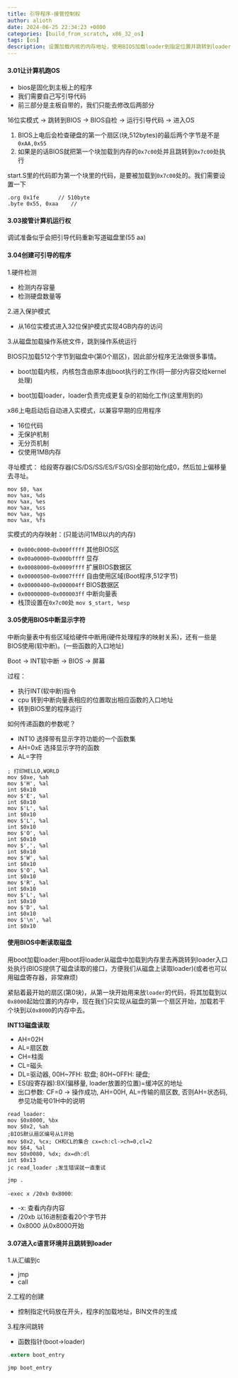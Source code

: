```yaml
---
title: 引导程序-接管控制权
author: alioth
date: 2024-06-25 22:34:23 +0800
categories: [build_from_scratch, x86_32_os]
tags: [os]
description: 设置加载内核的内存地址，使用BIOS加载loader到指定位置并跳转到loader处
---
```


#### 3.01让计算机跑OS

- bios是固化到主板上的程序
- 我们需要自己写引导代码
- 前三部分是主板自带的，我们只能去修改后两部分

16位实模式 -> 跳转到BIOS -> BIOS自检 -> 运行引导代码 -> 进入OS
  
1. BIOS上电后会检查硬盘的第一个扇区(块,512bytes)的最后两个字节是不是`0xAA,0x55`
2. 如果是的话BIOS就把第一个块加载到内存的`0x7c00`处并且跳转到`0x7c00`处执行

start.S里的代码即为第一个块里的代码，是要被加载到`0x7c00`处的。我们需要设置一下

```
.org 0x1fe		// 510byte
.byte 0x55, 0xaa	// 
```

#### 3.03接管计算机运行权

调试准备似乎会把引导代码重新写道磁盘里(55 aa)

#### 3.04创建可引导的程序

1.硬件检测
- 检测内存容量
- 检测硬盘数量等

2.进入保护模式
- 从16位实模式进入32位保护模式实现4GB内存的访问

3.从磁盘加载操作系统文件，跳到操作系统运行

BIOS只加载512个字节到磁盘中(第0个扇区)，因此部分程序无法做很多事情。

- boot加载内核，内核包含由原本由boot执行的工作(将一部分内容交给kernel处理)

- boot加载loader，loader负责完成更复杂的初始化工作(这里用到的)

x86上电启动后自动进入实模式，以兼容早期的应用程序
- 16位代码
- 无保护机制
- 无分页机制
- 仅使用1MB内存

寻址模式：
给段寄存器(CS/DS/SS/ES/FS/GS)全部初始化成0，然后加上偏移量去寻址。
```
mov $0, %ax
mov %ax, %ds
mov %ax, %es
mov %ax, %ss
mov %ax, %gs
mov %ax, %fs
```

实模式的内存映射：(只能访问1MB以内的内存)

- `0x000c0000~0x000fffff` 其他BIOS区
- `0x00a00000~0x000bffff` 显存
- `0x00080000~0x0009ffff` 扩展BIOS数据区
- `0x00000500~0x0007ffff` 自由使用区域(Boot程序,512字节)
- `0x00000400~0x000004ff` BIOS数据区
- `0x00000000~0x000003ff` 中断向量表
- 栈顶设置在`0x7c00`处 `mov $_start, %esp`

#### 3.05使用BIOS中断显示字符

中断向量表中有些区域给硬件中断用(硬件处理程序的映射关系)，还有一些是BIOS使用(软中断)。(一些函数的入口地址)

Boot -> INT软中断 -> BIOS -> 屏幕

过程：
- 执行INT(软中断)指令
- cpu 转到中断向量表相应的位置取出相应函数的入口地址
- 转到BIOS里的程序运行

如何传递函数的参数呢？

- INT10  选择带有显示字符功能的一个函数集
- AH=0xE 选择显示字符的函数
- AL=字符

```
; 打印HELLO,WORLD
mov $0xe, %ah
mov $'H', %al
int $0x10
mov $'E', %al
int $0x10
mov $'L', %al
int $0x10
mov $'L', %al
int $0x10
mov $'O', %al
int $0x10
mov $',', %al
int $0x10
mov $'W', %al
int $0x10
mov $'O', %al
int $0x10
mov $'R', %al
int $0x10
mov $'L', %al
int $0x10
mov $'D', %al
int $0x10
mov $'\n', %al
int $0x10
```

#### 使用BIOS中断读取磁盘

用boot加载loader:用boot将loader从磁盘中加载到内存里去再跳转到loader入口处执行(BIOS提供了磁盘读取的接口，方便我们从磁盘上读取loader)(或者也可以用磁盘寄存器，非常麻烦)

紧贴着最开始的扇区(第0块)，从第一块开始用来放`loader`的代码，将其加载到以`0x8000`起始位置的内存中，现在我们只实现从磁盘的第一个扇区开始，加载若干个块到以`0x8000`的内存中去。

**INT13磁盘读取**

- AH=02H
- AL=扇区数
- CH=柱面
- CL=磁头
- DL=驱动器, 00H~7FH: 软盘; 80H~0FFH: 硬盘;
- ES(段寄存器):BX(偏移量, loader放置的位置)=缓冲区的地址
- 出口参数: CF=0 -> 操作成功, AH=00H, AL=传输的扇区数, 否则AH=状态码, 参见功能号01H中的说明

```
read_loader:
mov $0x8000, %bx
mov $0x2, %ah
;BIOS默认扇区编号从1开始
mov $0x2, %cx; CH和CL的集合 cx=ch:cl->ch=0,cl=2
mov $64, %al
mov $0x0080, %dx; dx=dh:dl
int $0x13
jc read_loader ;发生错误就一直重试

jmp .
```

`-exec x /20xb 0x8000`: 
- -x: 查看内存内容
- /20xb 以16进制查看20个字节并
- 0x8000 从0x8000开始

#### 3.07进入c语言环境并且跳转到loader

1.从汇编到c
- jmp
- call

2.工程的创建
- 控制指定代码放在开头，程序的加载地址，BIN文件的生成

3.程序间跳转
- 函数指针(boot->loader)

```c
.extern boot_entry

jmp boot_entry
```